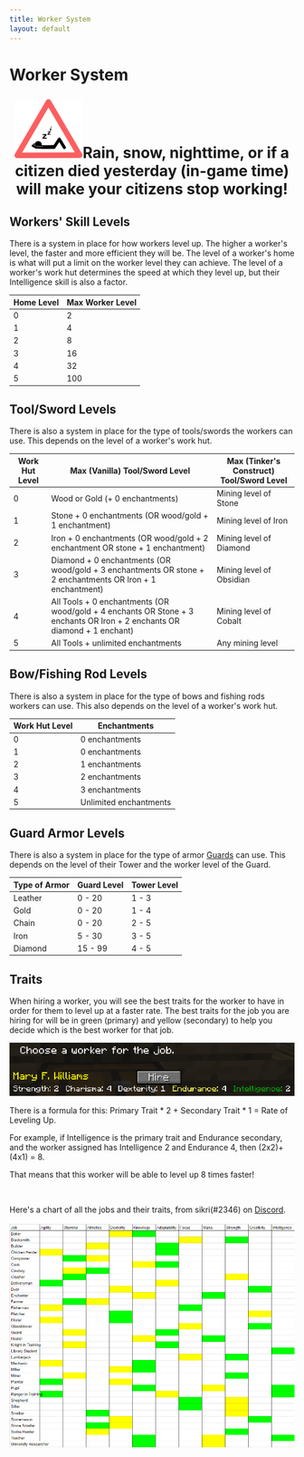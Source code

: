 ```yaml
---
title: Worker System
layout: default
---
```

# Worker System

<p style="text-align:center; font-size:20pt;"><img src="../../assets/images/misc/Sleep.png" alt="Sleep"><b>Rain, snow, nighttime, or if a citizen died yesterday (in-game time) will make your citizens stop working!</b></p>

## Workers' Skill Levels

There is a system in place for how workers level up. The higher a worker's level, the faster and more efficient they will be. The level of a worker's home is what will put a limit on the worker level they can achieve. The level of a worker's work hut determines the speed at which they level up, but their Intelligence skill is also a factor.

| Home Level | Max Worker Level |
| ---------- | ---------------- |
| 0          | 2                |
| 1          | 4                |
| 2          | 8                |
| 3          | 16               |
| 4          | 32               |
| 5          | 100              |

## Tool/Sword Levels

There is also a system in place for the type of tools/swords the workers can use. This depends on the level of a worker's work hut.

| Work Hut Level | Max (Vanilla) Tool/Sword Level                                                                                           | Max (Tinker's Construct) Tool/Sword Level |
| -------------- | ------------------------------------------------------------------------------------------------------------------------ | ----------------------------------------- |
| 0              | Wood or Gold (+ 0 enchantments)                                                                                          | Mining level of Stone                     |
| 1              | Stone + 0 enchantments (OR wood/gold + 1 enchantment)                                                                    | Mining level of Iron                      |
| 2              | Iron + 0 enchantments (OR wood/gold + 2 enchantment OR stone + 1 enchantment)                                            | Mining level of Diamond                   |
| 3              | Diamond + 0 enchantments (OR wood/gold + 3 enchantments OR stone + 2 enchantments OR Iron + 1 enchantment)               | Mining level of Obsidian                  |
| 4              | All Tools + 0 enchantments (OR wood/gold + 4 enchants OR Stone + 3 enchants OR Iron + 2 enchants OR diamond + 1 enchant) | Mining level of Cobalt                    |
| 5              | All Tools + unlimited enchantments                                                                                       | Any mining level                          |

## Bow/Fishing Rod Levels

There is also a system in place for the type of bows and fishing rods workers can use. This also depends on the level of a worker's work hut.

| Work Hut Level | Enchantments            |
| -------------- | ----------------------- |
| 0              | 0 enchantments          |
| 1              | 0 enchantments          |
| 2              | 1 enchantments          |
| 3              | 2 enchantments          |
| 4              | 3 enchantments          |
| 5              | Unlimited enchantments  |

## Guard Armor Levels

There is also a system in place for the type of armor [Guards](../../source/workers/guard) can use. This depends on the level of their Tower and the worker level of the Guard.

| Type of Armor | Guard Level | Tower Level |
| ------------- | ----------- | ----------- |
| Leather       | 0 - 20      | 1 - 3       |
| Gold          | 0 - 20      | 1 - 4       |
| Chain         | 0 - 20      | 2 - 5       |
| Iron          | 5 - 30      | 3 - 5       |
| Diamond       | 15 - 99     | 4 - 5       |

## Traits

When hiring a worker, you will see the best traits for the worker to have in order for them to level up at a faster rate. The best traits for the job you are hiring for will be in green (primary) and yellow (secondary) to help you decide which is the best worker for that job.

![Traits](../../assets/images/misc/traits.png)

There is a formula for this: Primary Trait * 2 + Secondary Trait * 1 = Rate of Leveling Up.

For example, if Intelligence is the primary trait and Endurance secondary, and the worker assigned has Intelligence 2 and Endurance 4, then (2x2)+(4x1) = 8.

That means that this worker will be able to level up 8 times faster!

<br>

Here's a chart of all the jobs and their traits, from sikri(#2346) on [Discord](https://discord.minecolonies.com).
<br>
<br>
<img src="../../assets/images/misc/jobsandskills.png" alt="Jobs and Skills" />
